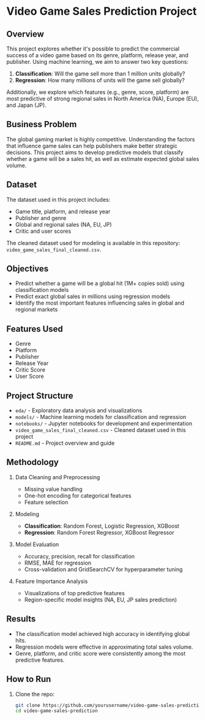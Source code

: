 # Video Game Sales Prediction Project

## Overview

This project explores whether it's possible to predict the commercial success of a video game based on its genre, platform, release year, and publisher. Using machine learning, we aim to answer two key questions:

1. **Classification**: Will the game sell more than 1 million units globally?  
2. **Regression**: How many millions of units will the game sell globally?

Additionally, we explore which features (e.g., genre, score, platform) are most predictive of strong regional sales in North America (NA), Europe (EU), and Japan (JP).

## Business Problem

The global gaming market is highly competitive. Understanding the factors that influence game sales can help publishers make better strategic decisions. This project aims to develop predictive models that classify whether a game will be a sales hit, as well as estimate expected global sales volume.

## Dataset

The dataset used in this project includes:
- Game title, platform, and release year
- Publisher and genre
- Global and regional sales (NA, EU, JP)
- Critic and user scores

The cleaned dataset used for modeling is available in this repository: `video_game_sales_final_cleaned.csv`.

## Objectives

- Predict whether a game will be a global hit (1M+ copies sold) using classification models
- Predict exact global sales in millions using regression models
- Identify the most important features influencing sales in global and regional markets

## Features Used

- Genre
- Platform
- Publisher
- Release Year
- Critic Score
- User Score

## Project Structure

- `eda/` - Exploratory data analysis and visualizations
- `models/` - Machine learning models for classification and regression
- `notebooks/` - Jupyter notebooks for development and experimentation
- `video_game_sales_final_cleaned.csv` - Cleaned dataset used in this project
- `README.md` - Project overview and guide

## Methodology

1. Data Cleaning and Preprocessing
   - Missing value handling
   - One-hot encoding for categorical features
   - Feature selection

2. Modeling
   - **Classification**: Random Forest, Logistic Regression, XGBoost
   - **Regression**: Random Forest Regressor, XGBoost Regressor

3. Model Evaluation
   - Accuracy, precision, recall for classification
   - RMSE, MAE for regression
   - Cross-validation and GridSearchCV for hyperparameter tuning

4. Feature Importance Analysis
   - Visualizations of top predictive features
   - Region-specific model insights (NA, EU, JP sales prediction)

## Results

- The classification model achieved high accuracy in identifying global hits.
- Regression models were effective in approximating total sales volume.
- Genre, platform, and critic score were consistently among the most predictive features.

## How to Run

1. Clone the repo:
   ```bash
   git clone https://github.com/yourusername/video-game-sales-prediction.git
   cd video-game-sales-prediction
